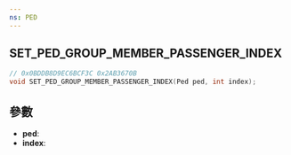 ```yaml
---
ns: PED
---
```

## SET_PED_GROUP_MEMBER_PASSENGER_INDEX

```c
// 0x0BDDB8D9EC6BCF3C 0x2AB3670B
void SET_PED_GROUP_MEMBER_PASSENGER_INDEX(Ped ped, int index);
```


## 參數
* **ped**: 
* **index**: 

